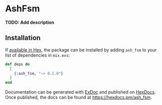 # AshFsm

**TODO: Add description**

## Installation

If [available in Hex](https://hex.pm/docs/publish), the package can be installed
by adding `ash_fsm` to your list of dependencies in `mix.exs`:

```elixir
def deps do
  [
    {:ash_fsm, "~> 0.1.0"}
  ]
end
```

Documentation can be generated with [ExDoc](https://github.com/elixir-lang/ex_doc)
and published on [HexDocs](https://hexdocs.pm). Once published, the docs can
be found at <https://hexdocs.pm/ash_fsm>.

